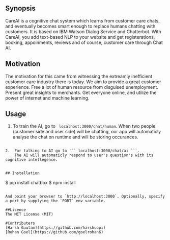 ## Synopsis

CareAI is a cognitive chat system which learns from customer care chats, and eventually becomes smart enough to replace humans chatting with customers. It is based on IBM Watson Dialog Service and Chatterbot. With CareAI, you add text-based NLP to your website and get registerations, booking, appoinments, reviews and of course, customer care through Chat AI.

## Motivation

The motivation for this came from witnessing the extreamly inefficient customer care industry there is today.
	We aim to provide a great customer experience.
	Free a lot of human resource from disguised unemployment.
	Present great insights to merchants.
	Get everyone online, and utilize the power of internet and machine learning.

## Usage
1.	To train the AI, go to ``` localhost:3000/chat/human```. 
	When two people (customer side and user side) will be chatting, our app will automaticly analyse the chat on runtime and will be storing occurances.
```	Example : For input A five people give answer X and ten people answer Y our bot will use its intellegence to answer the same question next time another user ask's the same question.

2.	For talking to AI go to ``` localhost:3000/chat/ai ```.
	The AI will automaticly respond to user's question's with its cognitive intellegence.
	

## Installation

```
$ pip install chatbox
$ npm install

```

And point your browser to `http://localhost:3000`. Optionally, specify
a port by supplying the `PORT` env variable.

##Licence
The MIT License (MIT)

#Contributers
[Harsh Gautam](https://github.com/harshuopi)
[Rohan Goel](https://github.com/goelrohan6)